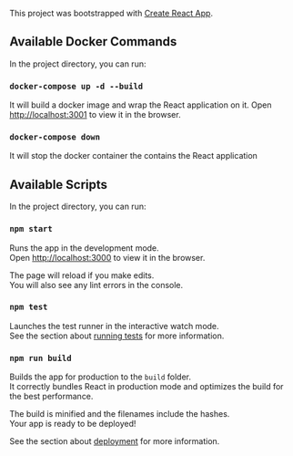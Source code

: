 This project was bootstrapped with [Create React App](https://github.com/facebook/create-react-app).

## Available Docker Commands

In the project directory, you can run:

### `docker-compose up -d --build`

It will build a docker image and wrap the React application on it.
Open [http://localhost:3001](http://localhost:3001) to view it in the browser.

### `docker-compose down`

It will stop the docker container the contains the React application

## Available Scripts

In the project directory, you can run:

### `npm start`

Runs the app in the development mode.<br />
Open [http://localhost:3000](http://localhost:3000) to view it in the browser.

The page will reload if you make edits.<br />
You will also see any lint errors in the console.

### `npm test`

Launches the test runner in the interactive watch mode.<br />
See the section about [running tests](https://facebook.github.io/create-react-app/docs/running-tests) for more information.

### `npm run build`

Builds the app for production to the `build` folder.<br />
It correctly bundles React in production mode and optimizes the build for the best performance.

The build is minified and the filenames include the hashes.<br />
Your app is ready to be deployed!

See the section about [deployment](https://facebook.github.io/create-react-app/docs/deployment) for more information.
